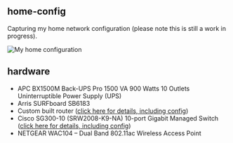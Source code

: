 ## home-config
Capturing my home network configuration (please note this is still a work in progress).

![My home configuration](/i/home-config.png?raw=true "My home configuration")

## hardware
- APC BX1500M Back-UPS Pro 1500 VA 900 Watts 10 Outlets Uninterruptible Power Supply (UPS)
- Arris SURFboard SB6183
- Custom built router ([click here for details, including config](https://github.com/bsclifton/home-router-config))
- Cisco SG300-10 (SRW2008-K9-NA) 10-port Gigabit Managed Switch ([click here for details, including config](https://github.com/bsclifton/home-switch-config))
- NETGEAR WAC104 – Dual Band 802.11ac Wireless Access Point

